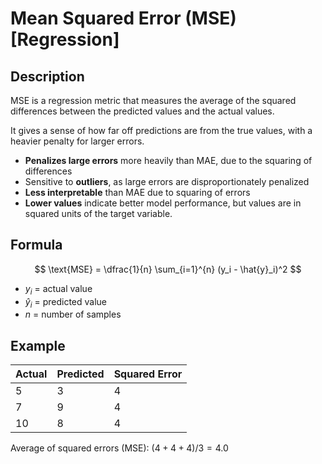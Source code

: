 # Mean Squared Error (MSE) [Regression]

## Description

MSE is a regression metric that measures the average of the squared differences between the predicted values and the actual values.

It gives a sense of how far off predictions are from the true values, with a heavier penalty for larger errors.

- **Penalizes large errors** more heavily than MAE, due to the squaring of differences
- Sensitive to **outliers**, as large errors are disproportionately penalized
- **Less interpretable** than MAE due to squaring of errors
- **Lower values** indicate better model performance, but values are in squared units of the target variable.

## Formula

$$
\text{MSE} = \dfrac{1}{n} \sum_{i=1}^{n} (y_i - \hat{y}_i)^2
$$

- $y_i$ = actual value
- $\hat{y}_i$ = predicted value
- $n$ = number of samples

## Example

| Actual | Predicted | Squared Error |
| ------ | --------- | ------------- |
| 5      | 3         | 4             |
| 7      | 9         | 4             |
| 10     | 8         | 4             |

Average of squared errors (MSE): $(4 + 4 + 4) / 3 = 4.0$
